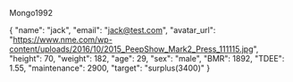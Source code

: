 Mongo1992

{
"name": "jack",
"email": "jack@test.com",
"avatar_url": "https://www.nme.com/wp-content/uploads/2016/10/2015_PeepShow_Mark2_Press_111115.jpg",
"height": 70,
"weight": 182,
"age": 29,
"sex": "male",
"BMR": 1892,
"TDEE": 1.55,
"maintenance": 2900,
"target": "surplus(3400)"
}
